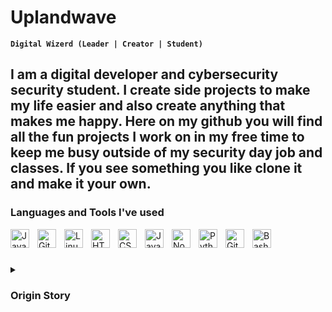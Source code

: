 # Uplandwave

**`Digital Wizerd (Leader | Creator | Student)`**

I am a digital developer and cybersecurity security student. I create side projects to make my life easier and also create anything that makes me happy. Here on my github you will find all the fun projects I work on in my free time to keep me busy outside of my security day job and classes. If you see something you like clone it and make it your own. 
---

### Languages and Tools I've used

<img align="left" alt="Java" width="30px" style="padding-right:10px;" src="https://cdn.jsdelivr.net/gh/devicons/devicon/icons/java/arch-linux.svg"/>
<img align="left" alt="Git" width="30px" style="padding-right:10px;" src="https://cdn.jsdelivr.net/gh/devicons/devicon/icons/git/git-original.svg" />
<img align="left" alt="Linux" width="30px" style="padding-right:10px;" src="https://cdn.jsdelivr.net/gh/devicons/devicon/icons/linux/linux-original.svg" />
<img align="left" alt="HTML" width="30px" style="padding-right:10px;" src="https://cdn.jsdelivr.net/gh/devicons/devicon/icons/html5/html5-plain.svg" />
<img align="left" alt="CSS" width="30px" style="padding-right:10px;" src="https://cdn.jsdelivr.net/gh/devicons/devicon/icons/css3/css3-plain.svg" />
<img align="left" alt="JavaScript" width="30px" style="padding-right:10px;" src="https://cdn.jsdelivr.net/gh/devicons/devicon/icons/javascript/javascript-plain.svg" />
<img align="left" alt="NodeJS" width="30px" style="padding-right:10px;" src="https://cdn.jsdelivr.net/gh/devicons/devicon/icons/nodejs/nodejs-original.svg" />
<img align="left" alt="Python" width="30px" style="padding-right:10px;" src="https://cdn.jsdelivr.net/gh/devicons/devicon/icons/python/python-plain.svg" />
<img align="left" alt="GitHub" width="30px" style="padding-right:10px;" src="https://cdn.jsdelivr.net/gh/devicons/devicon/icons/github/github-original.svg" />
<img align="left" alt="Bash" width="30px" style="padding-right:10px;" src="https://cdn.jsdelivr.net/gh/devicons/devicon/icons/bash/bash-original.svg" />
<br />

#

<details>
 <summary><h3>Origin Story</h3></summary>
When I first started school I was a business student studying entrepreneurship and management. I love business found all the classes extremely interesting especially all of the case studies we had on the leaders of the companies. These leaders had an impact on me. I wanted to be like them and be at the head of my own empire. Then as I was walking though a society fair the cybersecurity society representative gave me a cart to their in-house CTF challenge. Computers were definitely something I liked using and after that first CTF I was hooked. I fell head over heals for cybersecurity and opened up a passion I did not know I had. Business leadership is still something I love and I am still working on becoming the head of my own empire but now that company might be a raging cybersecurity security company defending and attacking the biggest businesses of my generation.

[website]: https://uplandwave.github.io/
